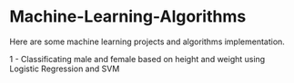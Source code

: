 # Machine-Learning-Algorithms

Here are some machine learning projects and algorithms implementation.

1 - Classificating male and female based on height and weight using Logistic Regression and SVM
